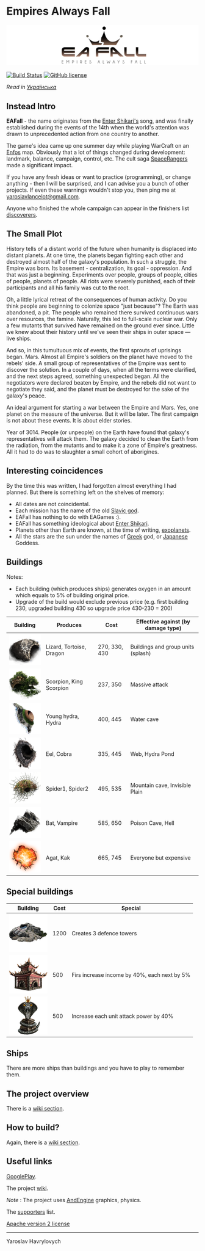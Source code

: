 # Empires Always Fall

[![EAFall](./readme_files/eafall_big_logo.jpg)](https://www.facebook.com/eafallgame)

[![Build Status](https://travis-ci.org/YaroslavHavrylovych/eafall.svg?branch=develop)](https://travis-ci.org/YaroslavHavrylovych/eafall)
[![GitHub license](https://img.shields.io/badge/license-Apache%20License%202.0-blue.svg?style=flat)](https://www.apache.org/licenses/LICENSE-2.0)

*Read in [Українська](README-UK.md)*

## Instead Intro


**EAFall** - the name originates from the 
[Enter Shikari's](https://www.youtube.com/watch?v=TXKPYXIlv54) song, and
was finally established during the events of the 14th when the world's 
attention was drawn to unprecedented action from one country to another.

The game's idea came up one summer day while playing WarCraft on an 
[Enfos](https://www.epicwar.com/maps/188675/) map.
Obviously that a lot of things changed during development: landmark, balance, campaign,
control, etc. The cult saga 
[SpaceRangers](https://en.wikipedia.org/wiki/Space_Rangers_(video_game))
made a significant impact.

If you have any fresh ideas or want to practice (programming), or change anything -
then I will be surprised, and I can advise you a bunch of other projects. 
If even these warnings wouldn't stop you, then ping me at yaroslavlancelot@gmail.com.

Anyone who finished the whole campaign can appear in the finishers list
[discoverers](https://github.com/YaroslavHavrylovych/eafall/blob/develop/finishers_list.md).

## The Small Plot

History tells of a distant world of the future when humanity is displaced into distant planets.
At one time, the planets began fighting each other and destroyed almost half of the galaxy's population. 
In such a struggle, the Empire was born. Its basement - centralization, 
its goal - oppression. And that was just a beginning. Experiments over people,
groups of people, cities of people, planets of people. 
All riots were severely punished, each of their participants and all his family was cut to the root.

Oh, a little lyrical retreat of the consequences of human activity. 
Do you think people are beginning to colonize space "just because"? 
The Earth was abandoned, a pit.
The people who remained there survived continuous wars over resources, the famine. 
Naturally, this led to full-scale nuclear war. 
Only a few mutants that survived have remained on the ground ever since. 
Little we knew about their history until we've seen their ships in outer space — live ships.

And so, in this tumultuous mix of events, the first sprouts of uprisings began.
Mars.
Almost all Empire's soldiers on the planet have moved to the rebels' side. A small
group of representatives of the Empire was sent to discover the solution. In a couple of days,
when all the terms were clarified, and the next steps agreed, something unexpected began.
All the negotiators were declared beaten by Empire, and the rebels did not want to negotiate they said, 
and the planet must be destroyed for the sake of the galaxy's peace.

An ideal argument for starting a war between the Empire and Mars. Yes, one planet on
the measure of the universe. But it will be later. 
The first campaign is not about these events. It is about elder stories.

Year of 3014. People (or unpeople) on the Earth have found that galaxy's representatives will attack them.
The galaxy decided to clean the Earth from the radiation, from the mutants and to make it a zone of Empire's greatness. 
All it had to do was to slaughter a small cohort of aborigines.

##  Interesting coincidences

By the time this was written, I had forgotten almost everything I had planned. 
But there is something left on the shelves of memory:

- All dates are not coincidental.
- Each mission has the name of the old [Slavic god](https://en.wikipedia.org/wiki/Deities_of_Slavic_religion).
- EAFall has nothing to do with EAGames :).
- EAFall has something ideological about [Enter Shikari](https://en.wikipedia.org/wiki/Enter_Shikari).
- Planets other than Earth are known, at the time of writing, [exoplanets](https://en.wikipedia.org/wiki/Exoplanet).
- All the stars are the sun under the names of [Greek](https://en.wikipedia.org/wiki/Helios) god, or [Japanese](https://en.wikipedia.org/wiki/Amaterasu) Goddess.

## Buildings 

Notes:
* Each building (which produces ships) generates oxygen in an amount which equals to 5% of building original price.
* Upgrade of the build would exclude previous price 
(e.g. first building 230, upgraded building 430 so upgrade price 430-230 = 200)

| Building | Produces | Cost | Effective against (by damage type) |
| -------- | -------- | ------------ | ---------------- |
| ![Water Cave][water_cave] | Lizard, Tortoise, Dragon | 270, 330, 430 | Buildings and group units (splash) |
| ![Invisible Plain][invisible_plain] |Scorpion, King Scorpion | 237, 350 | Massive attack |
| ![Hydra Pond][hydra_pond] | Young hydra, Hydra | 400, 445 | Water cave |
| ![Poison Cave][poison_cave] | Eel, Cobra | 335, 445 | Web, Hydra Pond |
| ![Web][web] | Spider1, Spider2 | 495, 535 | Mountain cave, Invisible Plain |
| ![Mountain Cave][mountain_cave] | Bat, Vampire | 585, 650 | Poison Cave, Hell |
| ![Hell][hell] | Agat, Kak | 665, 745 | Everyone but expensive |

## Special buildings

| Building | Cost | Special |
| -------- | ---- | ------- |
| ![Bastion][bastion] | 1200 | Creates 3 defence towers |
| ![Reptile City][reptile_city] | 500 | Firs increase income by 40%, each next by 5% |
| ![King of snakes][king_of_snakes] | 500 | Increase each unit attack power by 40% |

[water_cave]: readme_files/buildings/water_cave.png
[invisible_plain]: readme_files/buildings/invisible_plain.png
[hydra_pond]: readme_files/buildings/hydra_pond.png
[poison_cave]: readme_files/buildings/poison_cave.png
[web]: readme_files/buildings/web.png
[mountain_cave]: readme_files/buildings/mountain_cave.png
[hell]: readme_files/buildings/hell.png
[bastion]: readme_files/buildings/bastion.png
[reptile_city]: readme_files/buildings/reptile_city.png
[king_of_snakes]: readme_files/buildings/king_of_snakes.png

## Ships

There are more ships than buildings and you have to play to remember them.

## The project overview

There is a [wiki section](https://github.com/YaroslavHavrylovych/eafall/wiki/Project-overview).

## How to build?

Again, there is a [wiki section](https://github.com/YaroslavHavrylovych/eafall/wiki/Building-the-project).

## Useful links

[GooglePlay](https://play.google.com/store/apps/details?id=com.yaroslavlancelot.eafall).

The project [wiki](https://github.com/YaroslavHavrylovych/eafall/wiki).

*Note* :
The project uses [AndEngine](https://github.com/nicolasgramlich/AndEngine) graphics, physics.

The [supporters](https://github.com/YaroslavHavrylovych/eafall/wiki#contributors) list.

[Apache version 2  license](license.txt)

---------------------------------------
Yaroslav Havrylovych
